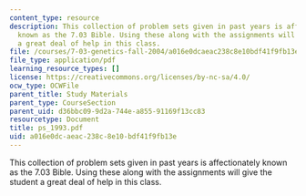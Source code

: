 ```yaml
---
content_type: resource
description: This collection of problem sets given in past years is affectionately
  known as the 7.03 Bible. Using these along with the assignments will give the student
  a great deal of help in this class.
file: /courses/7-03-genetics-fall-2004/a016e0dcaeac238c8e10bdf41f9fb13e_ps_1993.pdf
file_type: application/pdf
learning_resource_types: []
license: https://creativecommons.org/licenses/by-nc-sa/4.0/
ocw_type: OCWFile
parent_title: Study Materials
parent_type: CourseSection
parent_uid: d36bbc09-9d2a-744e-a855-91169f13cc83
resourcetype: Document
title: ps_1993.pdf
uid: a016e0dc-aeac-238c-8e10-bdf41f9fb13e
---
```

This collection of problem sets given in past years is affectionately known as the 7.03 Bible. Using these along with the assignments will give the student a great deal of help in this class.